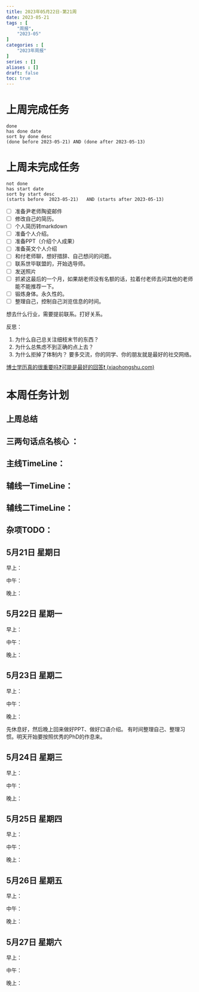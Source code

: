 ```yaml
---
title: 2023年05月22日-第21周
date: 2023-05-21
tags : [
	"周报",
	"2023-05"
]
categories : [
	"2023年周报"
]
series : []
aliases : []
draft: false
toc: true
---
```

# 上周完成任务
```tasks
done
has done date
sort by done desc
(done before 2023-05-21) AND (done after 2023-05-13)
```

# 上周未完成任务
```tasks
not done
has start date
sort by start desc
(starts before  2023-05-21)   AND (starts after 2023-05-13) 

```


- [ ] 准备尹老师陶瓷邮件
- [ ] 修改自己的简历。
- [ ] 个人简历转markdown
- [ ] 准备个人介绍。
- [ ] 准备PPT（介绍个人成果）
- [ ] 准备英文个人介绍
- [ ] 和付老师聊，想好措辞、自己想问的问题。
- [ ] 联系世毕联盟的，开始选导师。
- [ ] 发送照片
- [ ] 抓紧这最后的一个月，如果胡老师没有名额的话，拉着付老师去问其他的老师能不能推荐一下。
- [ ] 锻炼身体。永久性的。
- [ ] 整理自己，控制自己浏览信息的时间。

想去什么行业，需要提前联系。打好关系。

反思：
1. 为什么自己总关注细枝末节的东西？
3. 为什么总焦虑不到正确的点上去？
4. 为什么拒掉了体制内？
要多交流，你的同学、你的朋友就是最好的社交网络。


[博士学历真的很重要吗❓可能是最好的回答❗ (xiaohongshu.com)](https://www.xiaohongshu.com/explore/646b125f0000000027012659)

# 本周任务计划

## 上周总结

## 三两句话点名核心 ：

## 主线TimeLine：

## 辅线一TimeLine：

## 辅线二TimeLine：

## 杂项TODO：



## 5月21日 星期日  
早上：

中午：

晚上：

## 5月22日 星期一  
早上：

中午：

晚上：

## 5月23日 星期二  
早上：

中午：

晚上：

先休息好，然后晚上回来做好PPT、做好口语介绍。
有时间整理自己、整理习惯。明天开始要按照优秀的PhD的作息来。


## 5月24日 星期三  
早上：

中午：

晚上：

## 5月25日 星期四  
早上：

中午：

晚上：

## 5月26日 星期五  
早上：

中午：

晚上：

## 5月27日 星期六  
早上：

中午：

晚上：




